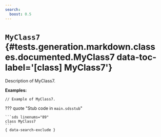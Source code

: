 ```yaml
---
search:
  boost: 0.5
---
```


[//]: # (DO NOT EDIT THIS FILE DIRECTLY. Instead, edit the corresponding stub file and execute `npm run docs:api`.)

# <code class="doc-symbol doc-symbol-class"></code> `MyClass7` {#tests.generation.markdown.classes.documented.MyClass7 data-toc-label='[class] MyClass7'}

Description of MyClass7.

**Examples:**

```sds hl_lines="1"
// Example of MyClass7.
```

??? quote "Stub code in `main.sdsstub`"

    ```sds linenums="89"
    class MyClass7
    ```
    { data-search-exclude }
